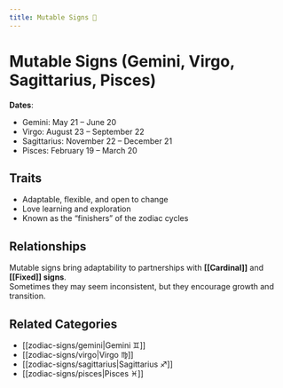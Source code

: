 ```yaml
---
title: Mutable Signs 🌙
---
```


# Mutable Signs (Gemini, Virgo, Sagittarius, Pisces)  
**Dates**:  
- Gemini: May 21 – June 20  
- Virgo: August 23 – September 22  
- Sagittarius: November 22 – December 21  
- Pisces: February 19 – March 20  

## Traits  
- Adaptable, flexible, and open to change  
- Love learning and exploration  
- Known as the “finishers” of the zodiac cycles  

## Relationships  
Mutable signs bring adaptability to partnerships with **[[Cardinal]]** and **[[Fixed]] signs**.  
Sometimes they may seem inconsistent, but they encourage growth and transition.  

## Related Categories  
- [[zodiac-signs/gemini|Gemini ♊]]  
- [[zodiac-signs/virgo|Virgo ♍]]  
- [[zodiac-signs/sagittarius|Sagittarius ♐]]  
- [[zodiac-signs/pisces|Pisces ♓]]